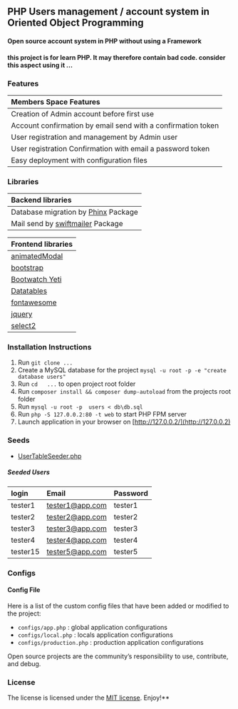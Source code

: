 ##  PHP Users management / account system in Oriented Object Programming
#### Open source account system in PHP  without using a Framework

#### this project is for learn PHP.  It may therefore contain bad code. consider this aspect using it ...

### Features
| Members Space Features                                       |
| :----------------------------------------------------------- |
| Creation of Admin account before first use                   |
| Account confirmation by email send with a confirmation token |
| User registration and management by Admin user               |
| User registration Confirmation with  email  a password token |
| Easy deployment with configuration files                     |


### Libraries

| Backend libraries                                            |
| :----------------------------------------------------------- |
| Database migration by [Phinx](https://phinx.org) Package     |
| Mail send  by [swiftmailer](https://swiftmailer.symfony.com/docs/introduction.html) Package |


| Frontend libraries                                           |
| :----------------------------------------------------------- |
| [animatedModal](https://joaopereirawd.github.io/animatedModal.js/) |
| [bootstrap](https://getbootstrap.com/docs/4.3/getting-started/introduction/) |
| [Bootwatch Yeti](https://bootswatch.com/yeti/)               |
| [Datatables](https://datatables.net/)                        |
| [fontawesome](https://fontawesome.com/v4.7.0/)               |
| [jquery](https://jquery.com/)                                |
| [select2](https://select2.org/)                              |

### Installation Instructions
1. Run `git clone ...`
2. Create a MySQL database for the project ```mysql -u root -p -e "create database users" ```
3. Run `cd   ...` to open project root folder
4. Run `composer install && composer dump-autoload` from the projects root folder
5. Run `mysql -u root -p  users < db\db.sql` 
7. Run `php -S 127.0.0.2:80 -t web` to start PHP FPM server
8. Launch application in your browser on [http://127.0.0.2/](http://127.0.0.2)

### Seeds
* [UserTableSeeder.php](https://github.com/ledevivan/.../blob/master/db/seeds/UserTableSeeder.php)


##### Seeded Users
| login    | Email           | Password |
| :------- | :-------------- | :------- |
| tester1  | tester1@app.com | tester1  |
| tester2  | tester2@app.com | tester2  |
| tester3  | tester3@app.com | tester3  |
| tester4  | tester4@app.com | tester4  |
| tester15 | tester5@app.com | tester5  |



### Configs
#### Config File
Here is a list of the custom config files that have been added or modified to the project:
* `configs/app.php` : global application configurations
* `configs/local.php` : locals application configurations
* `configs/production.php` : production application configurations


Open source projects are the community’s responsibility to use, contribute, and debug.

### License
The license is licensed under the [MIT license](https://opensource.org/licenses/MIT). Enjoy!**
